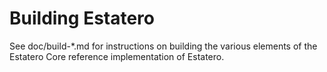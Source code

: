 Building Estatero
=============

See doc/build-*.md for instructions on building the various
elements of the Estatero Core reference implementation of Estatero.
